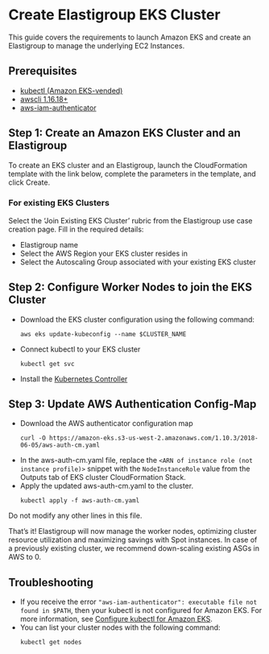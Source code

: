 # Create Elastigroup EKS Cluster

This guide covers the requirements to launch Amazon EKS and create an Elastigroup to manage the underlying EC2 Instances.

## Prerequisites

* [kubectl (Amazon EKS-vended)](https://docs.aws.amazon.com/eks/latest/userguide/install-kubectl.html)
* [awscli 1.16.18+](https://docs.aws.amazon.com/cli/latest/userguide/installing.html)
* [aws-iam-authenticator](https://docs.aws.amazon.com/eks/latest/userguide/configure-kubectl.html)

## Step 1: Create an Amazon EKS Cluster and an Elastigroup

To create an EKS cluster and an Elastigroup, launch the CloudFormation template with the link below, complete the parameters in the template, and click Create.

### For existing EKS Clusters

Select the ‘Join Existing EKS Cluster’ rubric from the Elastigroup use case creation page. Fill in the required details:

* Elastigroup name
* Select the AWS Region your EKS cluster resides in
* Select the Autoscaling Group associated with your existing EKS cluster

## Step 2: Configure Worker Nodes to join the EKS Cluster

* Download the EKS cluster configuration using the following command:
  ```
  aws eks update-kubeconfig --name $CLUSTER_NAME
  ```
* Connect kubectl to your EKS cluster
  ```
  kubectl get svc
  ```
* Install the [Kubernetes Controller](ocean/tutorials/spot-kubernetes-controller/)

## Step 3: Update AWS Authentication Config-Map

* Download the AWS authenticator configuration map
  ```
  curl -O https://amazon-eks.s3-us-west-2.amazonaws.com/1.10.3/2018-06-05/aws-auth-cm.yaml
  ```
* In the aws-auth-cm.yaml file, replace the `<ARN of instance role (not instance profile)>` snippet with the `NodeInstanceRole` value from the Outputs tab of EKS cluster CloudFormation Stack.
* Apply the updated aws-auth-cm.yaml to the cluster.
  ```
  kubectl apply -f aws-auth-cm.yaml
  ```

Do not modify any other lines in this file.

That’s it! Elastigroup will now manage the worker nodes, optimizing cluster resource utilization and maximizing savings with Spot instances.
In case of a previously existing cluster, we recommend down-scaling existing ASGs in AWS to 0.

## Troubleshooting

* If you receive the error `"aws-iam-authenticator": executable file not found in $PATH`, then your kubectl is not configured for Amazon EKS. For more information, see [Configure kubectl for Amazon EKS](https://docs.aws.amazon.com/eks/latest/userguide/configure-kubectl.html).
* You can list your cluster nodes with the following command:
  ```
  kubectl get nodes
  ```
